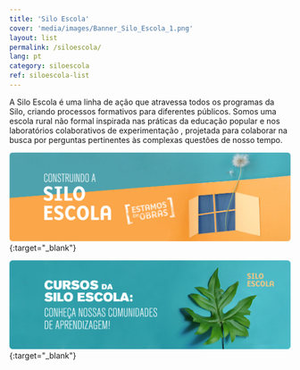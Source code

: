 ```yaml
---
title: 'Silo Escola'
cover: 'media/images/Banner_Silo_Escola_1.png'
layout: list
permalink: /siloescola/
lang: pt
category: siloescola
ref: siloescola-list
---
```


A Silo Escola é uma linha de ação que atravessa todos os programas da Silo, criando processos formativos para diferentes públicos. Somos uma escola rural não formal inspirada nas práticas da educação popular e nos laboratórios colaborativos de experimentação , projetada para colaborar na busca por perguntas pertinentes às complexas questões de nosso tempo.

[![](/media/images/Banner_Silo_Escola_1.png)](https://siloescola.silo.org.br/){:target="_blank"}

[![](/media/images/Banner_Silo_Escola_1B.png)](https://siloescola.silo.org.br/cursos){:target="_blank"}
